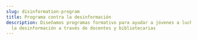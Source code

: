 ```yaml
---
slug: disinformation-program
title: Programa contra la desinformación
description: Diseñamos programas formativo para ayudar a jóvenes a luchar contra
  la desinformación a través de docentes y bibliotecarias
---
```

